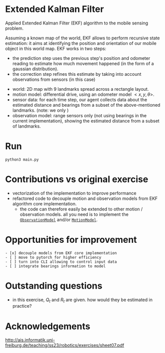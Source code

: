 # Extended Kalman Filter
Applied Extended Kalman Filter (EKF) algorithm to the mobile sensing problem.

Assuming a known map of the world, EKF allows to perform recursive state estimation: it aims at identifying the position and orientation of our mobile object in this world map.
EKF works in two steps: 
* the prediction step uses the previous step's position and odometer reading to estimate how much movement happened (in the form of a gaussian distribution).
* the correction step refines this estimate by taking into account observations from sensors (in this case)


- world: 2D map with 9 landmarks spread across a rectangle layout.
- motion model: differential drive, using an odometer model $<x, y, \theta>$.
- sensor data: for each time step, our agent collects data about the estimated distance and bearings from a subset of the above-mentioned landmarks. (note: we only )
- observation model: range sensors only (not using bearings in the current implementation), showing the estimated distance from a subset of landmarks.


# Run
```python3 main.py```

# Contributions vs original exercise
- vectorization of the implementation to improve performance
- refactored code to decouple motion and observation models from EKF algorithm core implementation.
    - the code can therefore easily be extended to other motion / observation models. all you need is to implement the [`ObservationModel`](src/ekf/kalman.py) and/or [`MotionModel`](src/ekf/kalman.py).

# Opportunities for improvement
    
    - [x] decouple models from EKF core implementation
    - [ ] move to pytorch for higher efficiency
    - [ ] turn into CLI allowing to control input data
    - [ ] integrate bearings information to model


# Outstanding questions
- in this exercise, $Q_t$ and $R_t$ are given. how would they be estimated in practice?


# Acknowledgements
http://ais.informatik.uni-freiburg.de/teaching/ss23/robotics/exercises/sheet07.pdf
